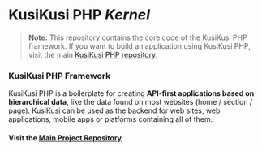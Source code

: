 # KusiKusi PHP _Kernel_
> **Note:** This repository contains the core code of the KusiKusi PHP framework. If you want to build an application using KusiKusi PHP, visit the main [KusiKusi PHP repository](https://github.com/cuatromedios/kusikusi-php).

### KusiKusi PHP Framework
KusiKusi PHP is a boilerplate for creating **API-first applications based on hierarchical data**, like the data found on most websites (home / section / page). KusiKusi can be used as the backend for web sites, web applications, mobile apps or platforms containing all of them.

#### Visit the [Main Project Repository](https://github.com/cuatromedios/kusikusi-php)